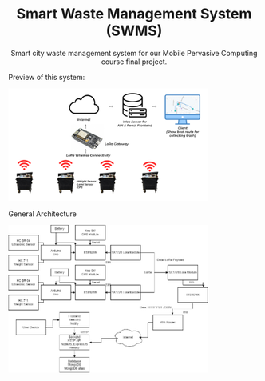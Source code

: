 <h1 align="center">
  Smart Waste Management System (SWMS)
</h1>
<p align="center">
  Smart city waste management system for our Mobile Pervasive Computing course final project.
</p>

Preview of this system:
<p align="left">
  <img width="400" src="Images/Preview.jpg" />
</p>

General Architecture
<p align="left">
  <img width="400" src="Images/General Architecture.jpg" />
</p>